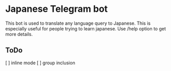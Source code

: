 # Japanese Telegram bot

This bot is used to translate any language query to Japanese.
This is especially useful for people trying to learn japanese. Use /help option to get more details.

## ToDo
[ ] inline mode
[ ] group inclusion

